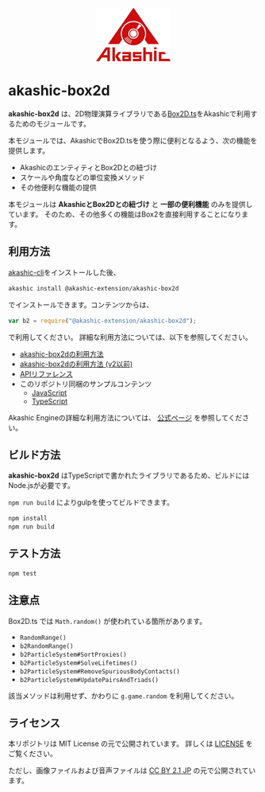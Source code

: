 <p align="center">
<img src="img/akashic.png"/>
</p>

# akashic-box2d

**akashic-box2d** は、2D物理演算ライブラリである[Box2D.ts](https://github.com/flyover/box2d.ts)をAkashicで利用するためのモジュールです。

本モジュールでは、AkashicでBox2D.tsを使う際に便利となるよう、次の機能を提供します。

* AkashicのエンティティとBox2Dとの紐づけ
* スケールや角度などの単位変換メソッド
* その他便利な機能の提供

本モジュールは **AkashicとBox2Dとの紐づけ** と **一部の便利機能** のみを提供しています。
そのため、その他多くの機能はBox2を直接利用することになります。

## 利用方法

[akashic-cli](https://github.com/akashic-games/akashic-cli)をインストールした後、

```sh
akashic install @akashic-extension/akashic-box2d
```

でインストールできます。コンテンツからは、

```javascript
var b2 = require("@akashic-extension/akashic-box2d");
```

で利用してください。
詳細な利用方法については、以下を参照してください。

* [akashic-box2dの利用方法](https://github.com/akashic-games/akashic-box2d/blob/master/getstarted.md)
* [akashic-box2dの利用方法 (v2以前)](https://github.com/akashic-games/akashic-box2d/blob/master/getstarted_v2.md)
* [APIリファレンス](https://akashic-games.github.io/reference/akashic-box2d/index.html)
* このリポジトリ同梱のサンプルコンテンツ
  * [JavaScript](https://github.com/akashic-games/akashic-box2d/blob/master/sample)
  * [TypeScript](https://github.com/akashic-games/akashic-box2d/blob/master/sample-ts)

Akashic Engineの詳細な利用方法については、 [公式ページ](https://akashic-games.github.io/) を参照してください。

## ビルド方法

**akashic-box2d** はTypeScriptで書かれたライブラリであるため、ビルドにはNode.jsが必要です。

`npm run build` によりgulpを使ってビルドできます。

```sh
npm install
npm run build
```

## テスト方法

```sh
npm test
```

## 注意点

Box2D.ts では `Math.random()` が使われている箇所があります。

* `RandomRange()`
* `b2RandomRange()`
* `b2ParticleSystem#SortProxies()`
* `b2ParticleSystem#SolveLifetimes()`
* `b2ParticleSystem#RemoveSpuriousBodyContacts()`
* `b2ParticleSystem#UpdatePairsAndTriads()`

該当メソッドは利用せず、かわりに `g.game.random` を利用してください。

## ライセンス
本リポジトリは MIT License の元で公開されています。
詳しくは [LICENSE](https://github.com/akashic-games/akashic-box2d/blob/master/LICENSE) をご覧ください。

ただし、画像ファイルおよび音声ファイルは
[CC BY 2.1 JP](https://creativecommons.org/licenses/by/2.1/jp/) の元で公開されています。
